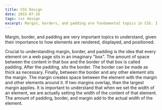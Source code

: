 ```yaml
---
title: CSS Design
date: 2015-07-26
tags: css design
excerpt: Margin, borders, and padding are fundamental topics in CSS. I will explain their use in this post.
---
```

Margin, border, and padding are very important topics to understand, given their
importance to how elements are rendered, displayed, and positioned.

Crucial to understanding margin, border, and padding is the idea that every
element on a web page sits in an imaginary "box". The amount of space between
the content in that box and the border of that box is called padding. After the
padding, sits the border. The border can be made as thick as necessary. Finally,
between the border and any other element sits the margin. The margin creates
space between the element with the margin and other elements around it. If two
margins overlap, then the largest margin applies. It is important to understand
that when we set the width of an element, we are actually setting the width of
the content of that element. The amount of padding, border, and margin add to
the actual width of the element.
